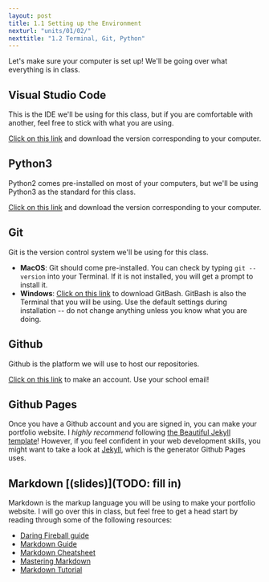 ```yaml
---
layout: post
title: 1.1 Setting up the Environment
nexturl: "units/01/02/"
nexttitle: "1.2 Terminal, Git, Python"
---
```

Let's make sure your computer is set up! We'll be going over what everything is in class.

## Visual Studio Code
This is the IDE we'll be using for this class, but if you are comfortable with another, feel free to stick with what you are using.

[Click on this link](https://code.visualstudio.com/) and download the version corresponding to your computer.

## Python3
Python2 comes pre-installed on most of your computers, but we'll be using Python3 as the standard for this class.

[Click on this link](https://www.python.org/downloads/) and download the version corresponding to your computer.

## Git
Git is the version control system we'll be using for this class.

  - **MacOS**: Git should come pre-installed. You can check by typing `git --version` into your Terminal. If it is not installed, you will get a prompt to install it.
  - **Windows**: [Click on this link]() to download GitBash. GitBash is also the Terminal that you will be using. Use the default settings during installation -- do not change anything unless you know what you are doing.

## Github
Github is the platform we will use to host our repositories.

[Click on this link](https://github.com/) to make an account. Use your school email!

## Github Pages
Once you have a Github account and you are signed in, you can make your portfolio website. I _highly recommend_ following [the Beautiful Jekyll template](https://github.com/daattali/beautiful-jekyll#build-your-website-in-3-steps)! However, if you feel confident in your web development skills, you might want to take a look at [Jekyll](https://jekyllrb.com/), which is the generator Github Pages uses.

## Markdown [(slides)](TODO: fill in)
Markdown is the markup language you will be using to make your portfolio website. I will go over this in class, but feel free to get a head start by reading through some of the following resources:

  - [Daring Fireball guide](https://daringfireball.net/projects/markdown/syntax)
  - [Markdown Guide](https://www.markdownguide.org/)
  - [Markdown Cheatsheet](https://github.com/adam-p/markdown-here/wiki/Markdown-Cheatsheet)
  - [Mastering Markdown](https://guides.github.com/features/mastering-markdown/)
  - [Markdown Tutorial](https://commonmark.org/help/)